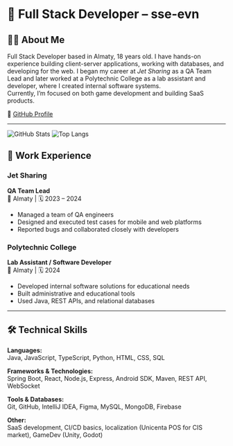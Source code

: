 # 👋 Full Stack Developer – sse-evn

## 🧑‍💻 About Me
Full Stack Developer based in Almaty, 18 years old. I have hands-on experience building client-server applications, working with databases, and developing for the web. I began my career at *Jet Sharing* as a QA Team Lead and later worked at a Polytechnic College as a lab assistant and developer, where I created internal software systems.  
Currently, I’m focused on both game development and building SaaS products.

🔗 [GitHub Profile](https://github.com/sse-evn)

---
![GitHub Stats](https://github-readme-stats.vercel.app/api?username=sse-evn&show_icons=true&theme=radical)
![Top Langs](https://github-readme-stats.vercel.app/api/top-langs/?username=sse-evn&layout=compact&theme=radical)

## 💼 Work Experience

### Jet Sharing  
**QA Team Lead**  
📍 Almaty | 🗓️ 2023 – 2024  
- Managed a team of QA engineers  
- Designed and executed test cases for mobile and web platforms  
- Reported bugs and collaborated closely with developers

### Polytechnic College  
**Lab Assistant / Software Developer**  
📍 Almaty | 🗓️ 2024  
- Developed internal software solutions for educational needs  
- Built administrative and educational tools  
- Used Java, REST APIs, and relational databases

---

## 🛠️ Technical Skills

**Languages:**  
Java, JavaScript, TypeScript, Python, HTML, CSS, SQL

**Frameworks & Technologies:**  
Spring Boot, React, Node.js, Express, Android SDK, Maven, REST API, WebSocket

**Tools & Databases:**  
Git, GitHub, IntelliJ IDEA, Figma, MySQL, MongoDB, Firebase

**Other:**  
SaaS development, CI/CD basics, localization (Unicenta POS for CIS market), GameDev (Unity, Godot)
